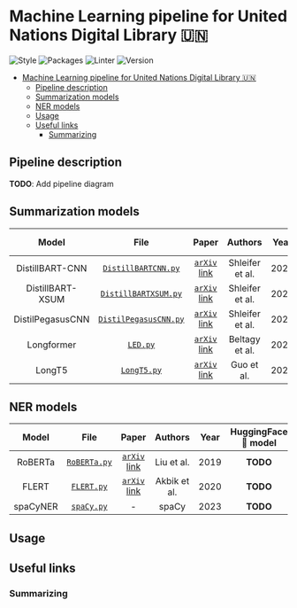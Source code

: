 # Machine Learning pipeline for United Nations Digital Library 🇺🇳

![Style](https://img.shields.io/badge/style-black-black) ![Packages](https://img.shields.io/badge/package%20manager-poetry-blue) ![Linter](https://img.shields.io/badge/linter-ruff-orange) ![Version](https://img.shields.io/github/v/release/ClementSicard/un-unbis-thesaurus-scraper?display_name=tag&label=version&logo=python&logoColor=white)

- [Machine Learning pipeline for United Nations Digital Library 🇺🇳](#machine-learning-pipeline-for-united-nations-digital-library-)
  - [Pipeline description](#pipeline-description)
  - [Summarization models](#summarization-models)
  - [NER models](#ner-models)
  - [Usage](#usage)
  - [Useful links](#useful-links)
    - [Summarizing](#summarizing)

## Pipeline description

**TODO**: Add pipeline diagram

## Summarization models

|      Model       |                              File                               |                        Paper                         |     Authors     | Year | HuggingFace 🤗 model |
| :--------------: | :-------------------------------------------------------------: | :--------------------------------------------------: | :-------------: | :--: | :------------------: |
| DistillBART-CNN  |  [`DistillBARTCNN.py`](unml/models/summarize/DistilBARTCNN.py)  | [`arXiv` link](https://arxiv.org/pdf/2010.13002.pdf) | Shleifer et al. | 2020 |       **TODO**       |
| DistillBART-XSUM | [`DistillBARTXSUM.py`](unml/models/summarize/DistilBARTXSUM.py) | [`arXiv` link](https://arxiv.org/pdf/2010.13002.pdf) | Shleifer et al. | 2020 |       **TODO**       |
| DistilPegasusCNN | [`DistilPegasusCNN.py`](unml/models/summarize/DistilPegasusCNN) | [`arXiv` link](https://arxiv.org/pdf/2010.13002.pdf) | Shleifer et al. | 2020 |       **TODO**       |
|    Longformer    |            [`LED.py`](unml/models/summarize/LED.py)             |   [`arXiv` link](https://arxiv.org/pdf/2004.05150)   | Beltagy et al.  | 2020 |       **TODO**       |
|      LongT5      |         [`LongT5.py`](unml/models/summarize/LongT5.py)          |   [`arXiv` link](https://arxiv.org/pdf/2112.07916)   |   Guo et al.    | 2022 |       **TODO**       |

## NER models

|  Model   |                    File                    |                        Paper                         |   Authors    | Year | HuggingFace 🤗 model |
| :------: | :----------------------------------------: | :--------------------------------------------------: | :----------: | :--: | :------------------: |
| RoBERTa  | [`RoBERTa.py`](unml/models/ner/RoBERTa.py) | [`arXiv` link](https://arxiv.org/pdf/1907.11692.pdf) |  Liu et al.  | 2019 |       **TODO**       |
|  FLERT   |   [`FLERT.py`](unml/models/ner/FLERT.py)   | [`arXiv` link](https://arxiv.org/pdf/2011.06993.pdf) | Akbik et al. | 2020 |       **TODO**       |
| spaCyNER |   [`spaCy.py`](unml/models/ner/spaCy.py)   |                          -                           |    spaCy     | 2023 |       **TODO**       |

## Usage

## Useful links

### Summarizing
